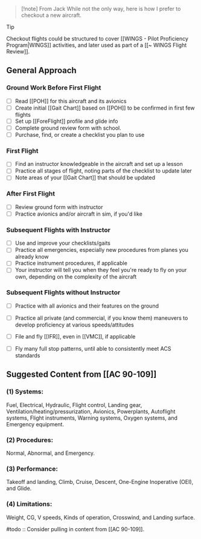 > [!note] From Jack
> While not the only way, here is how I prefer to checkout a new aircraft.

> [!tip]
> Checkout flights could be structured to cover [[WINGS - Pilot Proficiency Program|WINGS]] activities, and later used as part of a [[~ WINGS Flight Review]].

## General Approach
### Ground Work Before First Flight
- [ ] Read [[POH]] for this aircraft and its avionics
- [ ] Create initial [[Gait Chart]] based on [[POH]] to be confirmed in first few flights
- [ ] Set up [[ForeFlight]] profile and glide info
- [ ] Complete ground review form with school.
- [ ] Purchase, find, or create a checklist you plan to use

### First Flight
- [ ] Find an instructor knowledgeable in the aircraft and set up a lesson
- [ ] Practice all stages of flight, noting parts of the checklist to update later
- [ ] Note areas of your [[Gait Chart]] that should be updated

### After First Flight
- [ ] Review ground form with instructor
- [ ] Practice avionics and/or aircraft in sim, if you'd like

### Subsequent Flights with Instructor
- [ ] Use and improve your checklists/gaits
- [ ] Practice all emergencies, especially new procedures from planes you already know
- [ ] Practice instrument procedures, if applicable
- [ ] Your instructor will tell you when they feel you're ready to fly on your own, depending on the complexity of the aircraft

### Subsequent Flights without Instructor
- [ ] Practice with all avionics and their features on the ground
- [ ] Practice all private (and commercial, if you know them) maneuvers to develop proficiency at various speeds/attitudes
- [ ] File and fly [[IFR]], even in [[VMC]], if applicable
- [ ] Fly many full stop patterns, until able to consistently meet ACS standards


## Suggested Content from [[AC 90-109]]
### (1) Systems:
Fuel,
Electrical,
Hydraulic,
Flight control,
Landing gear,
Ventilation/heating/pressurization,
Avionics,
Powerplants,
Autoflight systems,
Flight instruments,
Warning systems,
Oxygen systems, and
Emergency equipment.

### (2) Procedures:
Normal,
Abnormal, and
Emergency.

### (3) Performance:
Takeoff and landing,
Climb,
Cruise,
Descent,
One-Engine Inoperative (OEI), and
Glide.

### (4) Limitations:
Weight,
CG,
V speeds,
Kinds of operation,
Crosswind, and
Landing surface.

#todo :: Consider pulling in content from [[AC 90-109]].